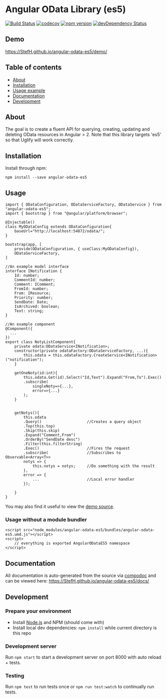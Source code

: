 # Angular OData Library (es5)
[![Build Status](https://travis-ci.org/StefH/angular-odata-es5.svg?branch=master)](https://travis-ci.org/StefH/angular-odata-es5)
[![codecov](https://codecov.io/gh/StefH/angular-odata-es5/branch/master/graph/badge.svg)](https://codecov.io/gh/StefH/angular-odata-es5)
[![npm version](https://badge.fury.io/js/angular-odata-es5.svg)](http://badge.fury.io/js/angular-odata-es5)
[![devDependency Status](https://david-dm.org/StefH/angular-odata-es5/dev-status.svg)](https://david-dm.org/StefH/angular-odata-es5?type=dev)

## Demo
https://StefH.github.io/angular-odata-es5/demo/

## Table of contents

- [About](#about)
- [Installation](#installation)
- [Usage example](#Usage)
- [Documentation](#documentation)
- [Development](#development)

## About

The goal is to create a fluent API for querying, creating, updating and deleting OData resources in Angular > 2.
Note that this library targets 'es5' so that Uglify will work correctly.

## Installation

Install through npm:
```
npm install --save angular-odata-es5
```

## Usage

```
import { ODataConfiguration, ODataServiceFactory, ODataService } from "angular-odata-es5";
import { bootstrap } from "@angular/platform/browser";
    
@Injectable()
class MyODataConfig extends ODataConfiguration{
    baseUrl="http://localhost:54872/odata/";
}

bootstrap(app, [
    provide(ODataConfiguration, { useClass:MyODataConfig}),
    ODataServiceFactory,
]

//An example model interface
interface INotification {
    Id: number;
    CommentId: number;
    Comment: IComment;
    FromId: number;
    From: IResource;
    Priority: number;
    SendDate: Date;
    IsArchived: boolean;
    Text: string;
}

//An example component
@Component({
  ...
})
export class NotyListComponent{
    private odata:ODataService<INotification>;
    constructor(private odataFactory:ODataServiceFactory, ...){
        this.odata = this.odataFactory.CreateService<INotification>("notification");
    }
    
    getOneNoty(id:int){
        this.odata.Get(id).Select("Id,Text").Expand("From,To").Exec()
        .subscribe(
            singleNoty=>{...},
            error=>{...}
        );
    }
      
      
    getNotys(){
        this.odata
        .Query()                    //Creates a query object
        .Top(this.top)    
        .Skip(this.skip)
        .Expand("Comment,From")
        .OrderBy("SendDate desc")
        .Filter(this.filterString)
        .Exec()                     //Fires the request
        .subscribe(                 //Subscribes to Observable<Array<T>>
        notys => {
            this.notys = notys;     //Do something with the result
        },
        error => {
            ...                     //Local error handler
        });
    
    }
}
```

You may also find it useful to view the [demo source](https://github.com/StefH/angular-odata-es5/blob/master/demo/demo.component.ts).

### Usage without a module bundler
```
<script src="node_modules/angular-odata-es5/bundles/angular-odata-es5.umd.js"></script>
<script>
    // everything is exported AngularODataES5 namespace
</script>
```

## Documentation
All documentation is auto-generated from the source via [compodoc](https://compodoc.github.io/compodoc/) and can be viewed here:
https://StefH.github.io/angular-odata-es5/docs/

## Development

### Prepare your environment
* Install [Node.js](http://nodejs.org/) and NPM (should come with)
* Install local dev dependencies: `npm install` while current directory is this repo

### Development server
Run `npm start` to start a development server on port 8000 with auto reload + tests.

### Testing
Run `npm test` to run tests once or `npm run test:watch` to continually run tests.
